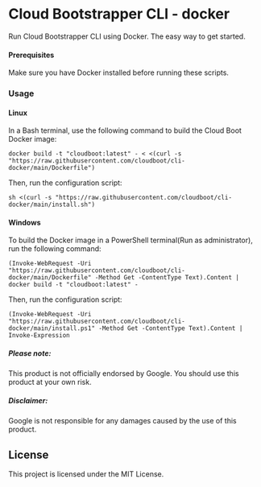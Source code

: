 # Cloud Bootstrapper CLI - docker
Run Cloud Bootstrapper CLI using Docker. The easy way to get started.


#### Prerequisites
Make sure you have Docker installed before running these scripts.

### Usage

#### Linux
In a Bash terminal, use the following command to build the Cloud Boot Docker image:

```shell
docker build -t "cloudboot:latest" - < <(curl -s "https://raw.githubusercontent.com/cloudboot/cli-docker/main/Dockerfile")
```

Then, run the configuration script:
```shell
sh <(curl -s "https://raw.githubusercontent.com/cloudboot/cli-docker/main/install.sh") 
```

#### Windows
To build the Docker image in a PowerShell terminal(Run as administrator), run the following command:

```commandline
(Invoke-WebRequest -Uri "https://raw.githubusercontent.com/cloudboot/cli-docker/main/Dockerfile" -Method Get -ContentType Text).Content | docker build -t "cloudboot:latest" -
```

Then, run the configuration script:
```commandline
(Invoke-WebRequest -Uri "https://raw.githubusercontent.com/cloudboot/cli-docker/main/install.ps1" -Method Get -ContentType Text).Content | Invoke-Expression
```

##### Please note:

This product is not officially endorsed by Google.
You should use this product at your own risk.

##### Disclaimer:

Google is not responsible for any damages caused by the use of this product.

## License
This project is licensed under the MIT License.
